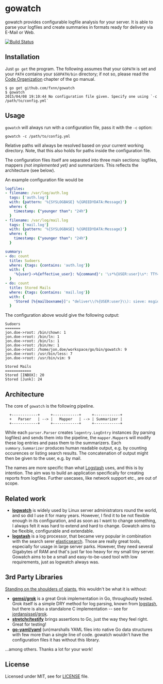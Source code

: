 # gowatch

gowatch provides configurable logfile analysis for your server. It is able to parse your logfiles and create summaries in formats ready for delivery via E-Mail or Web.

[![Build Status](https://travis-ci.org/fxnn/gowatch.svg)](https://travis-ci.org/fxnn/gowatch)

## Installation

Just `go get` the program.
The following assumes that your `GOPATH` is set and your `PATH` contains your `$GOPATH/bin` directory;
if not so, please read the [Code Organization](https://golang.org/doc/code.html#Organization) chapter of the go manual.

```
$ go get github.com/fxnn/gowatch
$ gowatch
2015/04/08 19:10:44 No configuration file given. Specify one using `-c /path/to/config.yml`
```

## Usage

`gowatch` will always run with a configuration file, pass it with the `-c` option:

```
gowatch -c /path/to/config.yml
```

Relative paths will always be resolved based on your current working directory. Note, that this also holds for paths inside the configuration file.

The configuration files itself are separated into three main sections: logfiles, mappers *(not implemented yet)* and summarizers. This reflects the architecture (see below).

An example configuration file would be

```yaml
logfiles:
- filename: /var/log/auth.log
  tags: ['auth.log']
  with: {pattern: '%{SYSLOGBASE} %{GREEDYDATA:Message}'}
  where: {
    timestamp: {"younger than": "24h"}
  }
- filename: /var/log/mail.log
  tags: ['mail.log']
  with: {pattern: '%{SYSLOGBASE} %{GREEDYDATA:Message}'}
  where: {
    timestamp: {"younger than": "24h"}
  }

summary:
- do: count
  title: Sudoers
  where: {tags: {contains: 'auth.log'}}
  with: {
    '%{user}->%{effective_user}: %{command}': '\s*%{USER:user}\s*: TTY=%{DATA} ; PWD=%{PATH} ; USER=%{USER:effective_user} ; COMMAND=%{PATH:command}(: %{GREEDYDATA:arguments})?'
  }
- do: count
  title: Stored Mails
  where: {tags: {contains: 'mail.log'}}
  with: {
    'Stored [%{mailboxname}]': "deliver\\(%{USER:user}\\): sieve: msgid=<%{DATA}>: stored mail into mailbox '%{DATA:mailboxname}'",
  }
```

The configuration above would give the following output:

```
Sudoers
=======
jon.doe->root: /bin/chown: 1
jon.doe->root: /bin/ln: 1
jon.doe->root: /bin/ls: 1
jon.doe->root: /bin/mv: 1
jon.doe->root: /home/jon.doe/workspace/go/bin/gowatch: 9
jon.doe->root: /usr/bin/less: 7
jon.doe->root: /usr/bin/vim: 9

Stored Mails
============
Stored [INBOX]: 20
Stored [Junk]: 24
```


## Architecture

The core of `gowatch` is the following pipeline.

```
  +------------+     +------------+     +------------+
  +   Parser   | --> |   Mapper   | --> | Summarizer |
  +------------+     +------------+     +------------+
```

While each `parser.Parser` creates `logentry.LogEntry` instances (by parsing logfiles) and sends them into the pipeline, the `mapper.Mapper`s will modify these log entries and pass them to the summarizers. Each `summary.Summarizer` produces human readable output, e.g. by counting occurences or listing search results. The concatenation of output might then be given to the user, e.g. by mail.

The names are more specific than what [Logstash](http://logstash.net) uses, and this is by intention. The aim was to build an application specifically for creating reports from logfiles. Further usecases, like network support etc., are out of scope.


## Related work

* **[logwatch](http://logwatch.sourceforge.net)** is widely used by Linux server administrators round the world, and so
  did I use it for many years. However, I find it to be not flexible enough in its configuration, and as soon as I want
  to change something, I always felt it was hard to extend and hard to change. Gowatch aims to be flexible, configurable
  and extendable.
* **[logstash](http://logstash.net)** is a log processor, that became very popular in combination with the search serer
  [elasticsearch](http://www.elasticsearch.org). Those are really great tools, especially for usage in large server
  parks. However, they need several Gigabytes of RAM and that's just far too heavy for my small tiny server. Gowatch
  aims to be a small and easy-to-be-used tool with low requirements, just as logwatch always was.

## 3rd Party Libraries

[Standing on the shoulders of giants](http://en.wikipedia.org/wiki/Standing_on_the_shoulders_of_giants), this wouldn't
be what it is without:

* **[gemsi/grok](http://github.com/gemsi/grok)** is a great Grok implementation in Go, throughoutly tested.
  Grok itself is a simple DRY method for log parsing, known from
  [logstash](http://logstash.net/docs/latest/filters/grok), but there is also a standalone C implementation -- see for
  [jordansissel/grok](https://github.com/jordansissel/grok).
* **[stretchr/testify](http://github.com/stretchr/testify)** brings assertions to Go, just the way they feel right.
  Great for testing!
* **[go-yaml/yaml](https://github.com/go-yaml/yaml)** (un)marshalls YAML files into native Go data structures with few
  more than a single line of code. gowatch wouldn't have the configuration files it has without this library.

...among others. Thanks a lot for your work!

## License

Licensed under MIT, see for [LICENSE](LICENSE) file.
